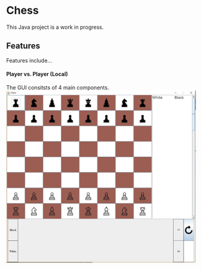 # Chess
This Java project is a work in progress.

## Features
Features include...

#### Player vs. Player (Local)
The GUI consitsts of 4 main components.
![Chess GUI](img-readme/gui.jpg)
